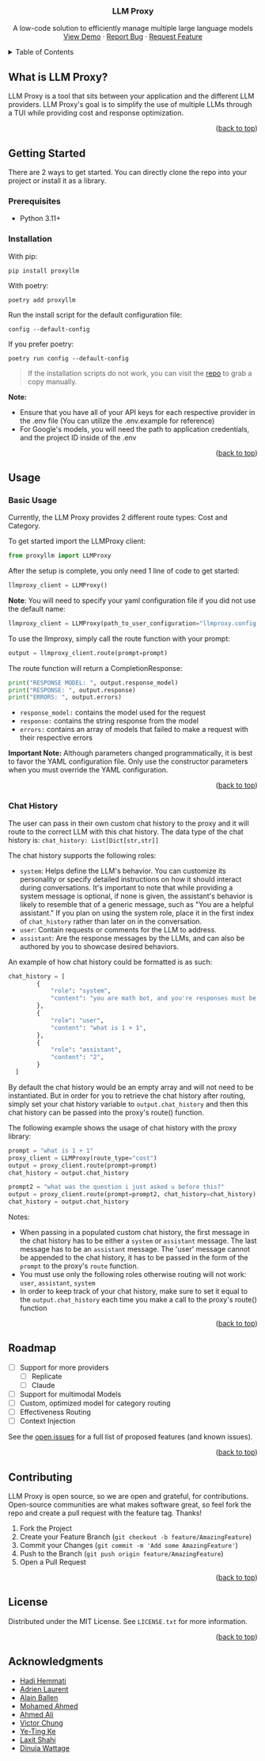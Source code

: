 <a name="readme-top"></a>

<h3 align="center">LLM Proxy</h3>

  <p align="center">
    A low-code solution to efficiently manage multiple large language models
    <br />
<!--     <a href="https://github.com/github_username/repo_name"><strong>Explore the docs »</strong></a> -->
<!--     <br />
    <br /> -->
    <a href="https://youtube.com">View Demo</a>
    ·
    <a href="https://github.com/llm-proxy/llm-proxy/issues">Report Bug</a>
    ·
    <a href="https://github.com/llm-proxy/llm-proxy/issues">Request Feature</a>
  </p>
</div>

<!-- TABLE OF CONTENTS -->
<details>
  <summary>Table of Contents</summary>
  <ol>
    <li>
      <a href="#about-the-project">About The Project</a>
    </li>
    <li>
      <a href="#getting-started">Getting Started</a>
      <ul>
        <li><a href="#prerequisites">Prerequisites</a></li>
        <li><a href="#installation">Installation</a></li>
      </ul>
    </li>
    <li><a href="#usage">Usage</a></li>
    <li><a href="#roadmap">Roadmap</a></li>
    <li><a href="#contributing">Contributing</a></li>
    <li><a href="#license">License</a></li>
    <!--  <li><a href="#contact">Contact</a></li>-->
   <!--  <li><a href="#contributors">Contributors</a></li>-->
  </ol>
</details>

<!-- ABOUT THE PROJECT -->

## What is LLM Proxy?

LLM Proxy is a tool that sits between your application and the different LLM providers. LLM Proxy's goal is to simplify the use of multiple LLMs through a TUI while providing cost and response optimization.

<p align="right">(<a href="#readme-top">back to top</a>)</p>

<!-- GETTING STARTED -->

## Getting Started

There are 2 ways to get started. You can directly clone the repo into your project or install it as a library.

### Prerequisites

- Python 3.11+

<!-- ### Local Installation -->
<!---->
<!-- If you want to test the LLM Proxy you can use the following steps: -->
<!---->
<!-- 1. Clone the repository into the project of your choice -->
<!---->
<!-- ```shell -->
<!-- git clone https://github.com/llm-proxy/llm-proxy.git -->
<!-- ``` -->
<!---->
<!-- 2. Ensure that you have a `llmproxy.config.yaml` file set up in the root directory of your project -->
<!-- 3. Ensure that you have all of your API keys for each respective provider setup (You can utilize the .env.example for reference) -->
<!-- 4. Ensure that you only have providers and API keys for models you want active -->
<!---->
<!-- **Note:** For Google's models, you will need the path to application credentials, and the project ID inside of the .env -->
<!---->
<!-- <p align="right">(<a href="#readme-top">back to top</a>)</p> -->

### Installation

With pip:

```shell
pip install proxyllm
```

With poetry:

```shell
poetry add proxyllm
```

Run the install script for the default configuration file:

```shell
config --default-config
```

If you prefer poetry:

```shell
poetry run config --default-config
```

> If the installation scripts do not work, you can visit the [repo](https://github.com/llm-proxy/llm-proxy/blob/main/llmproxy.config.yml) to grab a copy manually.

**Note:**

- Ensure that you have all of your API keys for each respective provider in the .env file (You can utilize the .env.example for reference)
- For Google's models, you will need the path to application credentials, and the project ID inside of the .env

<p align="right">(<a href="#readme-top">back to top</a>)</p>

## Usage
### Basic Usage
Currently, the LLM Proxy provides 2 different route types: Cost and Category.

To get started import the LLMProxy client:

```python
from proxyllm import LLMProxy
```

After the setup is complete, you only need 1 line of code to get started:

```python
llmproxy_client = LLMProxy()
```

**Note**: You will need to specify your yaml configuration file if you did not use the default name:

```python
llmproxy_client = LLMProxy(path_to_user_configuration="llmproxy.config.yml")
```

To use the llmproxy, simply call the route function with your prompt:

```python
output = llmproxy_client.route(prompt=prompt)
```

The route function will return a CompletionResponse:

```python
print("RESPONSE MODEL: ", output.response_model)
print("RESPONSE: ", output.response)
print("ERRORS: ", output.errors)
```

- `response_model:` contains the model used for the request
- `response:` contains the string response from the model
- `errors:` contains an array of models that failed to make a request with their respective errors

**Important Note:** Although parameters changed programmatically, it is best to favor the YAML configuration file. Only use the constructor parameters when you must override the YAML configuration.

<!-- _For more examples, please refer to the [Documentation](https://example.com)_ -->

<p align="right">(<a href="#readme-top">back to top</a>)</p>

### Chat History
The user can pass in their own custom chat history to the proxy and it will route to the correct LLM with this chat history.
The data type of the chat history is:
`chat_history: List[Dict[str,str]]`

The chat history supports the following roles:
- `system`: Helps define the LLM's behavior. You can customize its personality or specify detailed instructions on how it should interact during conversations. It's important to note that while providing a system message is optional, if none is given, the assistant's behavior is likely to resemble that of a generic message, such as "You are a helpful assistant." If you plan on using the system role, place it in the first index of `chat_history` rather than later on in the conversation.
- `user`: Contain requests or comments for the LLM to address. 
- `assistant`: Are the response messages by the LLMs, and can also be authored by you to showcase desired behaviors.

An example of how chat history could be formatted is as such:

```python
chat_history = [
        {
            "role": "system",
            "content": "you are math bot, and you're responses must be short and sweet",
        },
        {
            "role": "user",
            "content": "what is 1 + 1",
        },
        {
            "role": "assistant",
            "content": "2",
        }
  ]
```

By default the chat history would be an empty array and will not need to be instantiated. But in order for you to retrieve the chat history after routing, simply set your chat history variable to `output.chat_history` and then this chat history can be passed into the proxy's route() function.

The following example shows the usage of chat history with the proxy library:

```python
prompt = "what is 1 + 1"
proxy_client = LLMProxy(route_type="cost")
output = proxy_client.route(prompt=prompt)
chat_history = output.chat_history

prompt2 = "what was the question i just asked u before this?"
output = proxy_client.route(prompt=prompt2, chat_history=chat_history)
chat_history = output.chat_history
```

Notes:
- When passing in a populated custom chat history, the first message in the chat history has to be either a `system` or `assistant` message. The last message has to be an `assistant` message.  The 'user' message cannot be appended to the chat history, it has to be passed in the form of the `prompt` to the proxy's `route` function.
- You must use only the following roles otherwise routing will not work: `user`, `assistant`, `system` 
- In order to keep track of your chat history, make sure to set it equal to the `output.chat_history` each time you make a call to the proxy's route() function

<p align="right">(<a href="#readme-top">back to top</a>)</p>

<!-- ROADMAP -->
## Roadmap

- [ ] Support for more providers
  - [ ] Replicate
  - [ ] Claude
- [ ] Support for multimodal Models
- [ ] Custom, optimized model for category routing
- [ ] Effectiveness Routing
- [ ] Context Injection

See the [open issues](https://github.com/llm-proxy/llm-proxy/issues) for a full list of proposed features (and known issues).

<p align="right">(<a href="#readme-top">back to top</a>)</p>

<!-- CONTRIBUTING -->

## Contributing

LLM Proxy is open source, so we are open and grateful, for contributions. Open-source communities are what makes software great, so feel fork the repo and create a pull request with the feature tag. Thanks!

1. Fork the Project
2. Create your Feature Branch (`git checkout -b feature/AmazingFeature`)
3. Commit your Changes (`git commit -m 'Add some AmazingFeature'`)
4. Push to the Branch (`git push origin feature/AmazingFeature`)
5. Open a Pull Request

<p align="right">(<a href="#readme-top">back to top</a>)</p>

<!-- LICENSE -->

## License

Distributed under the MIT License. See `LICENSE.txt` for more information.

<p align="right">(<a href="#readme-top">back to top</a>)</p>

<!-- CONTACT -->
<!-- ## Contact

Your Name - [@twitter_handle](https://twitter.com/twitter_handle) - email@email_client.com

Project Link: [https://github.com/github_username/repo_name](https://github.com/github_username/repo_name)

<p align="right">(<a href="#readme-top">back to top</a>)</p> -->

<!-- ACKNOWLEDGMENTS -->
## Acknowledgments
- [Hadi Hemmati](https://www.linkedin.com/in/hhemmati/)
- [Adrien Laurent](https://www.linkedin.com/in/adrienlaurent/)
- [Alain Ballen](https://www.linkedin.com/in/alain-ballen/)
- [Mohamed Ahmed](https://www.linkedin.com/in/mohamed-ahmed-soft-eng/)
- [Ahmed Ali](https://www.linkedin.com/in/ahmed-ali00/)
- [Victor Chung](https://www.linkedin.com/in/victor-chung-ca/)
- [Ye-Ting Ke](https://www.linkedin.com/in/yi-ting-ke-8563a5204/)
- [Laxit Shahi](https://www.linkedin.com/in/laxitshahi/)
- [Dinuja Wattage](https://www.linkedin.com/in/dinuja-wattage/)

<!-- <p align="right">(<a href="#readme-top">back to top</a>)</p>-->
